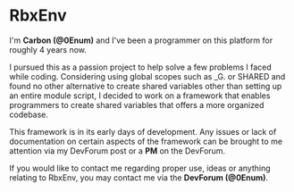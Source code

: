 # RbxEnv

I'm **Carbon (@0Enum)** and I've been a programmer on this platform for roughly 4 years now. 

I pursued this as a passion project to help solve a few problems I faced while coding. Considering using global scopes such as _G. or SHARED and found no other alternative to create shared variables other than setting up an entire module script, I decided to work on a framework that enables programmers to create shared variables that offers a more organized codebase. 

This framework is in its early days of development. Any issues or lack of documentation on certain aspects of the framework can be brought to me attention via my DevForum post or a **PM** on the DevForum.

If you would like to contact me regarding proper use, ideas or anything relating to RbxEnv, you may contact me via the **DevForum (@0Enum)**.
